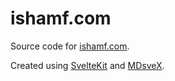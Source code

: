 # ishamf.com

Source code for [ishamf.com](https://ishamf.com/).

Created using [SvelteKit](https://kit.svelte.dev/) and [MDsveX](https://github.com/pngwn/MDsveX).
